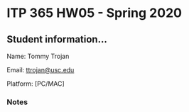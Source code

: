 # ITP 365 HW05 - Spring 2020 #

## Student information... ##
Name: Tommy Trojan

Email: ttrojan@usc.edu

Platform: [PC/MAC]

### Notes ###
